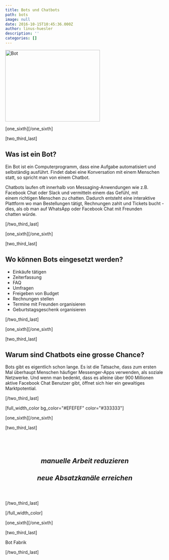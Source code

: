 ```yaml
---
title: Bots und Chatbots
path: bots
image: null
date: 2016-10-15T10:45:36.000Z
author: linus-huesler
description: ''
categories: []
---
```


<img src="http://apptiva.ch/wp-content/uploads/2016/10/bot-300x226.jpg" alt="Bot" width="300" height="226" class="size-medium wp-image-2478 aligncenter" />

<span>[one_sixth][/one_sixth]</span>

<span>[two_third_last]</span>
<h2>Was ist ein Bot?</h2>
Ein Bot ist ein Computerprogramm, dass eine Aufgabe automatisiert und selbständig ausführt. Findet dabei eine Konversation mit einem Menschen statt, so spricht man von einem Chatbot.

Chatbots laufen oft innerhalb von Messaging-Anwendungen wie z.B. Facebook Chat oder Slack und vermitteln einem das Gefühl, mit einem richtigen Menschen zu chatten. Dadurch entsteht eine interaktive Plattform wo man Bestellungen tätigt, Rechnungen zahlt und Tickets bucht - dies, als ob man auf WhatsApp oder Facebook Chat mit Freunden chatten würde.

<span>[/two_third_last]</span>

<span>[one_sixth][/one_sixth]</span>

<span>[two_third_last]</span>
<h2>Wo können Bots eingesetzt werden?</h2>
<ul>
 	<li>Einkäufe tätigen</li>
 	<li>Zeiterfassung</li>
 	<li>FAQ</li>
 	<li>Umfragen</li>
 	<li>Freigeben von Budget</li>
 	<li>Rechnungen stellen</li>
 	<li>Termine mit Freunden organisieren</li>
 	<li>Geburtstagsgeschenk organisieren</li>
</ul>
<span>[/two_third_last]</span>

<span>[one_sixth][/one_sixth]</span>

<span>[two_third_last]</span>
<h2>Warum sind Chatbots eine grosse Chance?</h2>
Bots gibt es eigentlich schon lange. Es ist die Tatsache, dass zum ersten Mal überhaupt Menschen häufiger Messenger-Apps verwenden, als soziale Netzwerke. Und wenn man bedenkt, dass es alleine über 900 Millionen aktive Facebook Chat Benutzer gibt, öffnet sich hier ein gewaltiges Marktpotential.

<span>[/two_third_last]</span>

[full_width_color bg_color="#EFEFEF" color="#333333"]

[one_sixth][/one_sixth]

[two_third_last]
<div style="padding-top: 40px; padding-bottom: 40px;">
<h2 style="text-align: center;"><em>manuelle Arbeit reduzieren</em></h2>
<h2 style="text-align: center;"><em>neue Absatzkanäle erreichen</em></h2>
</div>
[/two_third_last]

[/full_width_color]

<span>[one_sixth][/one_sixth]</span>

<span>[two_third_last]</span>

Bot Fabrik

<span>[/two_third_last]</span>